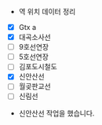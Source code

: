 - 역 위치 데이터 정리
- [x] Gtx a
- [x] 대곡소사선
- [ ] 9호선연장
- [ ] 5호선연장
- [ ] 김포도시철도
- [x] 신안산선
- [ ] 월곶판교선
- [ ] 신림선

- 신안산선 작업을 했습니다.
